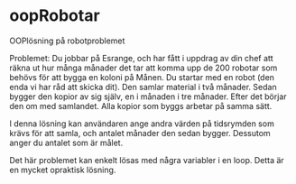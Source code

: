 # oopRobotar
OOPlösning på robotproblemet

Problemet:
Du jobbar på Esrange, och har fått i uppdrag av din chef att räkna ut hur många månader det tar att komma upp de 200 robotar som behövs för att bygga en koloni på Månen.
Du startar med en robot (den enda vi har råd att skicka dit).
Den samlar material i två månader.
Sedan bygger den kopior av sig själv, en i månaden i tre månader.
Efter det börjar den om med samlandet.
Alla kopior som byggs arbetar på samma sätt.

I denna lösning kan användaren ange andra värden på tidsrymden som krävs för att samla, och antalet månader den sedan bygger.
Dessutom anger du antalet som är målet.

Det här problemet kan enkelt lösas med några variabler i en loop.
Detta är en mycket opraktisk lösning.
